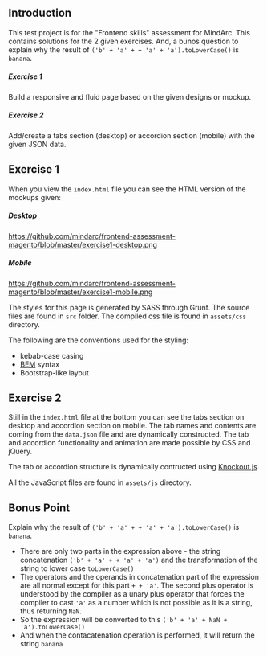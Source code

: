 Introduction
---
This test project is for the "Frontend skills" assessment for MindArc. This contains solutions for the 2 given exercises. And, a bunos question to explain why the result of `('b' + 'a' + + 'a' + 'a').toLowerCase()` is `banana`.

##### Exercise 1
Build a responsive and fluid page based on the given designs or mockup.

##### Exercise 2
Add/create a tabs section (desktop) or accordion section (mobile) with the given JSON data.


Exercise 1
---
When you view the `index.html` file you can see the HTML version of the mockups given:

##### Desktop
https://github.com/mindarc/frontend-assessment-magento/blob/master/exercise1-desktop.png

##### Mobile
https://github.com/mindarc/frontend-assessment-magento/blob/master/exercise1-mobile.png


The styles for this page is generated by SASS through Grunt. The source files are found in `src` folder. The compiled css file is found in `assets/css` directory.

The following are the conventions used for the styling:
- kebab-case casing
- [BEM](https://medium.com/@andrew_barnes/bem-and-sass-a-perfect-match-5e48d9bc3894) syntax
- Bootstrap-like layout


Exercise 2
---
Still in the `index.html` file at the bottom you can see the tabs section on desktop and accordion section on mobile. The tab names and contents are coming from the `data.json` file and are dynamically constructed. The tab and accordion functionality and animation are made possible by CSS and jQuery. 

The tab or accordion structure is dynamically contructed using [Knockout.js](https://knockoutjs.com/).

All the JavaScript files are found in `assets/js` directory.


Bonus Point
---
Explain why the result of `('b' + 'a' + + 'a' + 'a').toLowerCase()` is `banana`.

- There are only two parts in the expression above - the string concatenation `('b' + 'a' + + 'a' + 'a')` and the transformation of the string to lower case `toLowerCase()`
- The operators and the operands in concatenation part of the expression are all normal except for this part `+ + 'a'`. The second plus operator is understood by the compiler as a unary plus operator that forces the compiler to cast `'a'` as a number which is not possible as it is a string, thus returning `NaN`.
- So the expression will be converted to this `('b' + 'a' + NaN + 'a').toLowerCase()`
- And when the contacatenation operation is performed, it will return the string `banana`
